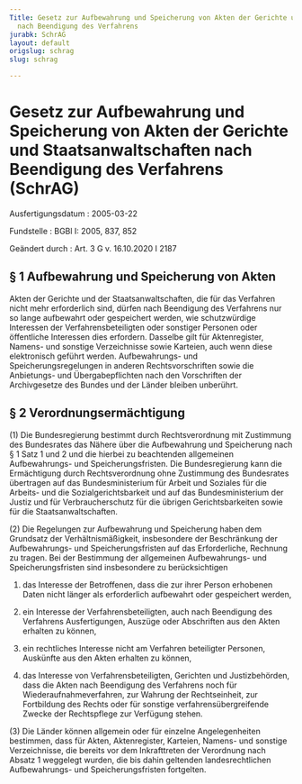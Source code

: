```yaml
---
Title: Gesetz zur Aufbewahrung und Speicherung von Akten der Gerichte und Staatsanwaltschaften
  nach Beendigung des Verfahrens
jurabk: SchrAG
layout: default
origslug: schrag
slug: schrag

---
```


# Gesetz zur Aufbewahrung und Speicherung von Akten der Gerichte und Staatsanwaltschaften nach Beendigung des Verfahrens (SchrAG)

Ausfertigungsdatum
:   2005-03-22

Fundstelle
:   BGBl I: 2005, 837, 852

Geändert durch
:   Art. 3 G v. 16.10.2020 I 2187


## § 1 Aufbewahrung und Speicherung von Akten

Akten der Gerichte und der Staatsanwaltschaften, die für das Verfahren
nicht mehr erforderlich sind, dürfen nach Beendigung des Verfahrens
nur so lange aufbewahrt oder gespeichert werden, wie schutzwürdige
Interessen der Verfahrensbeteiligten oder sonstiger Personen oder
öffentliche Interessen dies erfordern. Dasselbe gilt für
Aktenregister, Namens- und sonstige Verzeichnisse sowie Karteien, auch
wenn diese elektronisch geführt werden. Aufbewahrungs- und
Speicherungsregelungen in anderen Rechtsvorschriften sowie die
Anbietungs- und Übergabepflichten nach den Vorschriften der
Archivgesetze des Bundes und der Länder bleiben unberührt.


## § 2 Verordnungsermächtigung

(1) Die Bundesregierung bestimmt durch Rechtsverordnung mit Zustimmung
des Bundesrates das Nähere über die Aufbewahrung und Speicherung nach
§ 1 Satz 1 und 2 und die hierbei zu beachtenden allgemeinen
Aufbewahrungs- und Speicherungsfristen. Die Bundesregierung kann die
Ermächtigung durch Rechtsverordnung ohne Zustimmung des Bundesrates
übertragen auf das Bundesministerium für Arbeit und Soziales für die
Arbeits- und die Sozialgerichtsbarkeit und auf das Bundesministerium
der Justiz und für Verbraucherschutz für die übrigen Gerichtsbarkeiten
sowie für die Staatsanwaltschaften.

(2) Die Regelungen zur Aufbewahrung und Speicherung haben dem
Grundsatz der Verhältnismäßigkeit, insbesondere der Beschränkung der
Aufbewahrungs- und Speicherungsfristen auf das Erforderliche, Rechnung
zu tragen. Bei der Bestimmung der allgemeinen Aufbewahrungs- und
Speicherungsfristen sind insbesondere zu berücksichtigen

1.  das Interesse der Betroffenen, dass die zur ihrer Person erhobenen
    Daten nicht länger als erforderlich aufbewahrt oder gespeichert
    werden,


2.  ein Interesse der Verfahrensbeteiligten, auch nach Beendigung des
    Verfahrens Ausfertigungen, Auszüge oder Abschriften aus den Akten
    erhalten zu können,


3.  ein rechtliches Interesse nicht am Verfahren beteiligter Personen,
    Auskünfte aus den Akten erhalten zu können,


4.  das Interesse von Verfahrensbeteiligten, Gerichten und Justizbehörden,
    dass die Akten nach Beendigung des Verfahrens noch für
    Wiederaufnahmeverfahren, zur Wahrung der Rechtseinheit, zur
    Fortbildung des Rechts oder für sonstige verfahrensübergreifende
    Zwecke der Rechtspflege zur Verfügung stehen.




(3) Die Länder können allgemein oder für einzelne Angelegenheiten
bestimmen, dass für Akten, Aktenregister, Karteien, Namens- und
sonstige Verzeichnisse, die bereits vor dem Inkrafttreten der
Verordnung nach Absatz 1 weggelegt wurden, die bis dahin geltenden
landesrechtlichen Aufbewahrungs- und Speicherungsfristen fortgelten.

